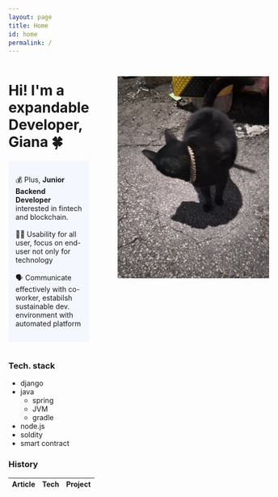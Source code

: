 ```yaml
---
layout: page
title: Home
id: home
permalink: /
---
```

<div id="main-sector">
<div>
<h1>Hi! I'm a expandable Developer, Giana 🍀</h1>

<p style="padding: 2em 1em; background: #f5f7ff; border-radius: 4px;">
  💰 Plus, <span style="font-weight: bold">Junior Backend Developer</span> interested in fintech and blockchain.
  <br><br>
  👩‍🦯 Usability for all user, focus on end-user not only for technology
  <br><br>
  🗣 Communicate effectively with co-worker, estabilsh sustainable dev. environment with automated platform 
</p>
</div>

<img src="../assets/image.jpg" height="400em" weight="200em" style="padding: 2em 4em;">
</div>

### Tech. stack
- django
- java
  - spring
  - JVM
  - gradle
- node.js
- soldity
- smart contract

### History
|Article|Tech|Project|
|---|---|---|

<style>
  .wrapper {
    max-width: 46em;
  }
  #main-sector{
    display:flex;
    justify-contect: space between;
  }
</style>
